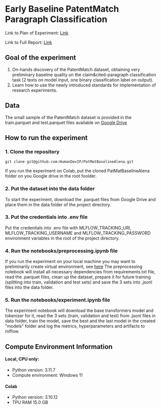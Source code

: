 # Early Baseline PatentMatch Paragraph Classification


Link to Plan of Experiment: [Link](https://www.notion.so/Early-baseline-for-claim-cited-paragraph-classification-on-PatentMatch-Alena-fca8a73a8cc94544845944be9aed1087)


Link to Full Report: [Link](https://www.notion.so/Report-Alena-Early-Baseline-PatentMatch-Paragraph-Classification-7b3fbf5890eb4a5b8b4c08bb2f3625b8)


## Goal of the experiment
1. On-hands discovery of the PatentMatch dataset, obtaining very preliminary baseline quality on the claim&cited-paragraph classification task (2 texts on model input, one binary classification label on output).
2. Learn how to use the newly introduced standards for implementation of research experiments.


## Data
The small sample of the PatentMatch dataset is provided in the train.parquet and test.parquet files available on [Google Drive](https://drive.google.com/drive/folders/16JQErGdej1Z33RIwUCoPAdNc6QY59iyl)


## How to run the experiment


### 1. Clone the repository
```
git clone git@github.com:HumanDevIP/PatMatBaselineAlena.git
```
If you run the experiment on Colab, put the cloned PatMatBaselineAlena folder on you Google drive in the root foolder.

### 2. Put the dataset into the data folder
To start the experiment, download the .parquet files from Google Drive and place them in the data folder of the project directory.

### 3. Put the credentials into .env file
Put the credentials into .env file with MLFLOW_TRACKING_URI, MLFLOW_TRACKING_USERNAME and MLFLOW_TRACKING_PASSWORD environment variables in the root of the project directory.

### 4. Run the notebooks/preprocessing.ipynb file
If you run the experiment on your local machine you may want to preliminarily create virtual environment, see [here](https://docs.python.org/3/library/venv.html)
The preprocessing notebook will install all necessary dependencies from requirements.txt file, read the .parquet files, clean up the dataset, prepare it for future training (splitting into train, validation and test sets) and save the 3 sets into .jsonl files into the data folder.

### 5. Run the notebooks/experiment.ipynb file
The experiment notebook will download the base transformers model and tokenizer for it, read the 3 sets (train, validation and test) from .jsonl files in data folder, train the model, save the best and the last model in the created "models" folder and log the metrics, hyperparameters and artifacts to mlflow.


## Compute Environment Information 

#### Local, CPU only:
- Python version: 3.11.7
- Compute environment: Windows 11

#### Colab
- Python version: 3.10.12
- TPU RAM 15.0 GB
